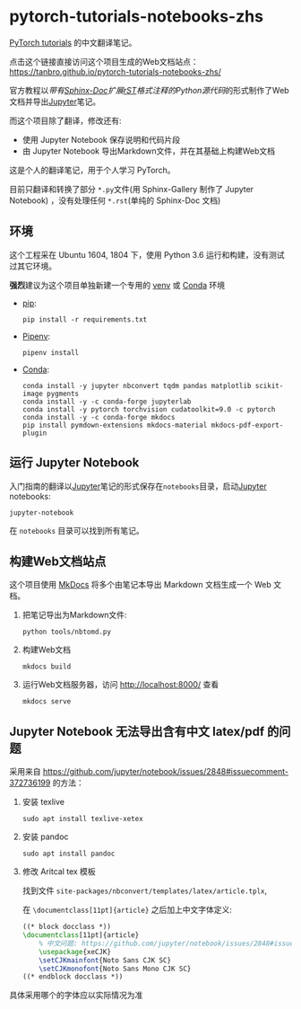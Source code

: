 # pytorch-tutorials-notebooks-zhs

[PyTorch tutorials](https://github.com/pytorch/tutorials/) 的中文翻译笔记。

点击这个链接直接访问这个项目生成的Web文档站点：<https://tanbro.github.io/pytorch-tutorials-notebooks-zhs/>

官方教程以*带有[Sphinx-Doc][]扩展[rST][]格式注释的Python源代码*的形式制作了Web文档并导出[Jupyter][]笔记。

而这个项目除了翻译，修改还有:

- 使用 Jupyter Notebook 保存说明和代码片段
- 由 Jupyter Notebook 导出Markdown文件，并在其基础上构建Web文档

这是个人的翻译笔记，用于个人学习 PyTorch。

目前只翻译和转换了部分 `*.py`文件(用 Sphinx-Gallery 制作了 Jupyter Notebook) ，没有处理任何 `*.rst`(单纯的 Sphinx-Doc 文档)

## 环境

这个工程采在 Ubuntu 1604, 1804 下，使用 Python 3.6 运行和构建，没有测试过其它环境。

**强烈**建议为这个项目单独新建一个专用的 [venv][] 或 [Conda][] 环境

- [pip][]:

  ```console
  pip install -r requirements.txt
  ```

- [Pipenv][]:

  ```console
  pipenv install
  ```

- [Conda][]:

  ```console
  conda install -y jupyter nbconvert tqdm pandas matplotlib scikit-image pygments
  conda install -y -c conda-forge jupyterlab
  conda install -y pytorch torchvision cudatoolkit=9.0 -c pytorch
  conda install -y -c conda-forge mkdocs
  pip install pymdown-extensions mkdocs-material mkdocs-pdf-export-plugin
  ```

## 运行 Jupyter Notebook

入门指南的翻译以[Jupyter][]笔记的形式保存在`notebooks`目录，启动[Jupyter][] notebooks:

```console
jupyter-notebook
```

在 `notebooks` 目录可以找到所有笔记。

## 构建Web文档站点

这个项目使用 [MkDocs][] 将多个由笔记本导出 Markdown 文档生成一个 Web 文档。

1. 把笔记导出为Markdown文件:

   ```console
   python tools/nbtomd.py
   ```

1. 构建Web文档

   ```console
   mkdocs build
   ```

1. 运行Web文档服务器，访问 <http://localhost:8000/> 查看

   ```console
   mkdocs serve
   ```

## Jupyter Notebook 无法导出含有中文 latex/pdf 的问题

采用来自 <https://github.com/jupyter/notebook/issues/2848#issuecomment-372736199> 的方法：

1. 安装 texlive

   ```console
   sudo apt install texlive-xetex
   ```

1. 安装 pandoc

   ```console
   sudo apt install pandoc
   ```

1. 修改 Aritcal tex 模板

   找到文件 `site-packages/nbconvert/templates/latex/article.tplx`,

   在 `\documentclass[11pt]{article}` 之后加上中文字体定义:

   ```latex
   ((* block docclass *))
   \documentclass[11pt]{article}
       % 中文问题: https://github.com/jupyter/notebook/issues/2848#issuecomment-372736199
       \usepackage{xeCJK}
       \setCJKmainfont{Noto Sans CJK SC}
       \setCJKmonofont{Noto Sans Mono CJK SC}
   ((* endblock docclass *))
   ```

具体采用哪个的字体应以实际情况为准

[Jupyter]: https://jupyter.org/
[Conda]: https://packaging.python.org/key_projects/#conda
[pip]: https://packaging.python.org/key_projects/#pip
[Pipenv]: https://packaging.python.org/key_projects/#pipenv
[venv]: https://packaging.python.org/key_projects/#venv
[Sphinx-Doc]: http://www.sphinx-doc.org/
[MkDocs]: https://www.mkdocs.org
[rST]: reStructuredText "reStructuredText (reST)"
